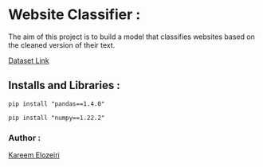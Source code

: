 # Website Classifier :
  The aim of this project is to build a model that classifies websites based on the cleaned version of their text.
 
 [Dataset Link](https://www.kaggle.com/hetulmehta/website-classification)
 
 ## Installs and Libraries :
 ```
pip install "pandas==1.4.0"
```

```
pip install "numpy==1.22.2"
```
### Author :
[Kareem Elozeiri](https://github.com/KareemElozeiri)
